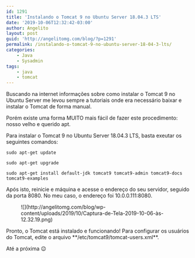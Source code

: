 ```yaml
---
id: 1291
title: 'Instalando o Tomcat 9 no Ubuntu Server 18.04.3 LTS'
date: '2019-10-06T12:32:42-03:00'
author: Angelito
layout: post
guid: 'http://angelitomg.com/blog/?p=1291'
permalink: /instalando-o-tomcat-9-no-ubuntu-server-18-04-3-lts/
categories:
    - Java
    - Sysadmin
tags:
    - java
    - tomcat
---
```


Buscando na internet informações sobre como instalar o Tomcat 9 no Ubuntu Server me levou sempre a tutoriais onde era necessário baixar e instalar o Tomcat de forma manual.

Porém existe uma forma MUITO mais fácil de fazer este procedimento: nosso velho e querido apt.

Para instalar o Tomcat 9 no Ubuntu Server 18.04.3 LTS, basta exeutar os seguintes comandos:

`sudo apt-get update`

`sudo apt-get upgrade`

`sudo apt-get install default-jdk tomcat9 tomcat9-admin tomcat9-docs tomcat9-examples`

Após isto, reinicie e máquina e acesse o endereço do seu servidor, seguido da porta 8080. No meu caso, o endereço foi 10.0.0.111:8080.

<figure class="wp-block-image">![](http://angelitomg.com/blog/wp-content/uploads/2019/10/Captura-de-Tela-2019-10-06-às-12.32.19.png)</figure>Pronto, o Tomcat está instalado e funcionando! Para configurar os usuários do Tomcat, edite o arquivo **/etc/tomcat9/tomcat-users.xml**.

Até a próxima 😉